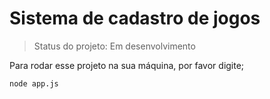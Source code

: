 # Sistema  de  cadastro de jogos

>Status do projeto:  Em  desenvolvimento

Para  rodar esse projeto na sua máquina,  por favor digite;

```
node app.js
```
